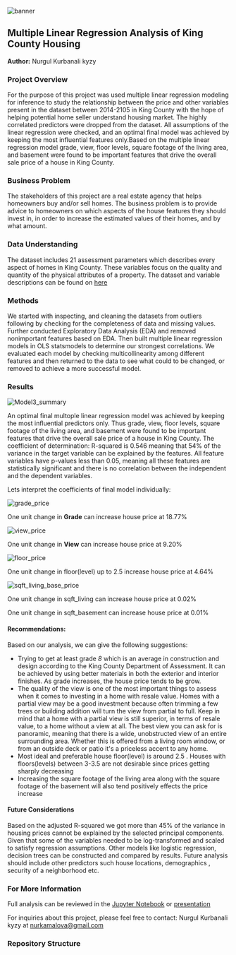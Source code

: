 

![banner](https://github.com/kamalova/Multiple-Linear-Regression-King-County-Housing/blob/main/images/banner.jpg)



## Multiple Linear Regression Analysis of King County Housing 
**Author:** Nurgul Kurbanali kyzy

### Project Overview

For the purpose of this project was used multiple linear regression modeling for inference to study the relationship between the price and other variables present in the dataset between 2014-2105 in King County with the hope of helping potential home seller understand housing market. The highly correlated predictors were dropped from the dataset. All assumptions of the linear regression were checked, and an optimal final model was achieved by keeping the most influential features only.Based on the multiple linear regression model grade, view, floor levels, square footage of the living area, and basement were found to be important features that drive the overall sale price of a house in King County.

### Business Problem

The stakeholders of this project are a real estate agency that helps homeowners buy and/or sell homes. The business problem is to provide advice to homeowners on which aspects of the house features they should invest in, in order to increase the estimated values of their homes, and by what amount.

### Data Understanding

The dataset includes 21 assessment parameters which describes every aspect of homes in King County. These variables focus on the quality and quantity of the physical attributes of a property. The dataset and variable descriptions can be found on [here](https://github.com/kamalova/Multiple-Linear-Regression-King-County-Housing/blob/main/data/column_names.md)

### Methods

We started with inspecting, and cleaning the datasets from outliers following by checking for the completeness of data and missing values. Further conducted Exploratory Data Analysis (EDA) and  removed nonimportant features based on EDA. Then built multiple linear regression models in OLS statsmodels to determine our strongest correlations. We evaluated each model  by checking multicollinearity among different features and then returned to the data to see what could to be changed, or removed to achieve a more successful model. 


### Results
 ![Model3_summary](https://github.com/kamalova/Multiple-Linear-Regression-King-County-Housing/blob/main/images/Mode3_summary.png)<p>
An optimal final multople linear regression model was achieved by keeping the most influential predictors only. Thus grade, view, floor levels, square footage of the living area, and basement were found to be important features that drive the overall sale price of a house in King County. The coefficient of determination: R-squared is 0.546 meaning that  54% of the variance in the target variable can be explained by the features. All feature variables have p-values less than 0.05, meaning all these features are statistically significant and  there is no correlation between the independent and the dependent variables.<p>
 Lets interpret the coefficients of final model individually:
 
![grade_price](https://github.com/kamalova/Multiple-Linear-Regression-King-County-Housing/blob/main/images/grade_price.png)<p>
 One unit change in **Grade** can increase house price at 18.77% <p>
![view_price](https://github.com/kamalova/Multiple-Linear-Regression-King-County-Housing/blob/main/images/view_price.png)<p>
 One unit change in **View** can increase house price at 9.20%<p>
![floor_price](https://github.com/kamalova/Multiple-Linear-Regression-King-County-Housing/blob/main/images/floor_price.png)<p>
 One unit change in floor(level) up to 2.5 increase house price at 4.64% <p>
 ![sqft_living_base_price](https://github.com/kamalova/Multiple-Linear-Regression-King-County-Housing/blob/main/images/sqft_living_base_price.png)<p>
One unit change in sqft_living can increase house price at 0.02%<p>
One unit change in sqft_basement can increase house price at 0.01% <p>
 

#### Recommendations:
Based on our analysis, we can give the following suggestions:<p>
- Trying to get at least grade *8* which is an average in construction and design according to the King County Department of Assessment. It can be achieved by using better materials in both the exterior and interior finishes. As grade increases, the house price tends to be grow.
- The quality of the view is one of the most important things to assess when it comes to investing in a home with resale value. Homes with a partial view may be a good investment because often trimming a few trees or building addition will turn the view from partial to full. Keep in mind that a home with a partial view is still superior, in terms of resale value, to a home without a view at all. The best view you can ask for is panoramic, meaning that there is a wide, unobstructed view of an entire surrounding area. Whether this is offered from a living room window, or from an outside deck or patio it's a priceless accent to any home.
- Most ideal and preferable house floor(level) is around 2.5 . Houses with floors(levels) between 3-3.5 are not desirable since prices getting  sharply decreasing
- Increasing the square footage of the living area along with the square footage of the basement will also tend positively effects the price increase
 
 #### Future Considerations
Based on the adjusted R-squared we got  more than 45% of the variance in housing prices cannot be explained by the selected principal components. Given that some of the variables needed to be log-transformed  and scaled to satisfy regression assumptions. Other models like logistic regression, decision trees can be constructed and compared by results. Future analysis should include other predictors such house locations, demographics , security of a neighborhood etc.
 
### For More Information
Full analysis can be reviewed in the [Jupyter Notebook](https://github.com/kamalova/Multiple-Linear-Regression-King-County-Housing/blob/main/notebook.ipynb) or   [presentation](https://github.com/kamalova/Multiple-Linear-Regression-King-County-Housing/blob/main/presentation.pdf) <p> 
For inquiries about this project, please feel free to contact: 
 Nurgul Kurbanali kyzy at nurkamalova@gmail.com
  
 ### Repository Structure
  







